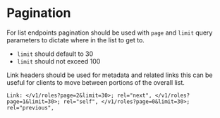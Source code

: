 # Pagination

For list endpoints pagination should be used with `page` and `limit` query parameters to dictate where in the list to get to. 

- `limit` should default to 30
- `limit` should not exceed 100

Link headers should be used for metadata and related links this can be useful for clients to move between portions of the overall list. 

```
Link: </v1/roles?page=2&limit=30>; rel="next", </v1/roles?page=1&limit=30>; rel="self", </v1/roles?page=0&limit=30>; rel="previous",
```
